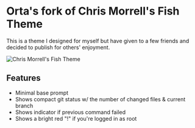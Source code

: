 # Orta's fork of Chris Morrell's Fish Theme

This is a theme I designed for myself but have given to a few friends and decided to publish for others' enjoyment.

![Chris Morrell's Fish Theme](https://cloud.githubusercontent.com/assets/21592/4770904/8a58e026-5b89-11e4-927c-42a387b41df0.gif)

## Features

- Minimal base prompt
- Shows compact git status w/ the number of changed files & current branch
- Shows indicator if previous command failed
- Shows a bright red "!" if you're logged in as root

